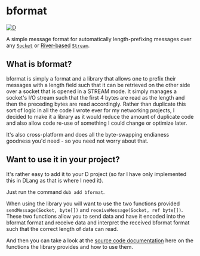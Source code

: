 bformat
=======

[![D](https://github.com/besterprotocol/bformat/actions/workflows/d.yml/badge.svg)](https://github.com/besterprotocol/bformat/actions/workflows/d.yml)

A simple message format for automatically length-prefixing messages over any [`Socket`](https://dlang.org/phobos/std_socket.html#.Socket) or [River-based](https://github.com/deavmi/river) [`Stream`](https://river.dpldocs.info/river.core.stream.Stream.html).

## What is bformat?

bformat is simply a format and a library that allows one to prefix their messages with a length field such that it can be retrieved on the other side over a socket that is opened in a STREAM mode. It simply manages a socket's I/O stream such that the first 4 bytes are read as the length and then the preceding bytes are read accordingly. Rather than duplicate this sort of logic in all the code I wrote ever for my networking projects, I decided to make it a library as it would reduce the amount of duplicate code and also allow code re-use of something I could change or optimize later.

It's also cross-platform and does all the byte-swapping endianess goodness you'd need - so you need not worry about that.


## Want to use it in your project?

It's rather easy to add it to your D project (so far I have only implemented this in DLang as that is where I need it). 

Just run the command `dub add bformat`.

When using the library you will want to use the two functions provided `sendMessage(Socket, byte[])` and `receiveMessage(Socket, ref byte[])`. These two functions allow you to send data and have it encoded into the bformat format and receive data and interpret the received bformat format such that the correct length of data can read.

And then you can take a look at the [source code documentation](https://bformat.dpldocs.info/index.html) here on the functions the library provides and how to use them.
